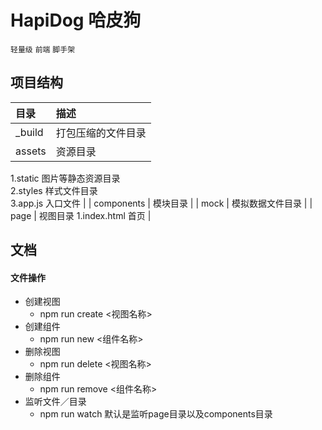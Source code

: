 HapiDog 哈皮狗
============
`轻量级` `前端` `脚手架`
## 项目结构
| 目录 | 描述 |
|:-|:-|
| _build | 打包压缩的文件目录 |
| assets | 资源目录   
1.static 图片等静态资源目录   
2.styles 样式文件目录   
3.app.js 入口文件 |
| components | 模块目录 |
| mock | 模拟数据文件目录 |
| page | 视图目录   1.index.html 首页 |
    
## 文档
#### 文件操作
- 创建视图 
    - npm run create <视图名称>
- 创建组件 
    - npm run new <组件名称>
- 删除视图 
    - npm run delete <视图名称>
- 删除组件 
    - npm run remove <组件名称>
- 监听文件／目录
    - npm run watch 默认是监听page目录以及components目录